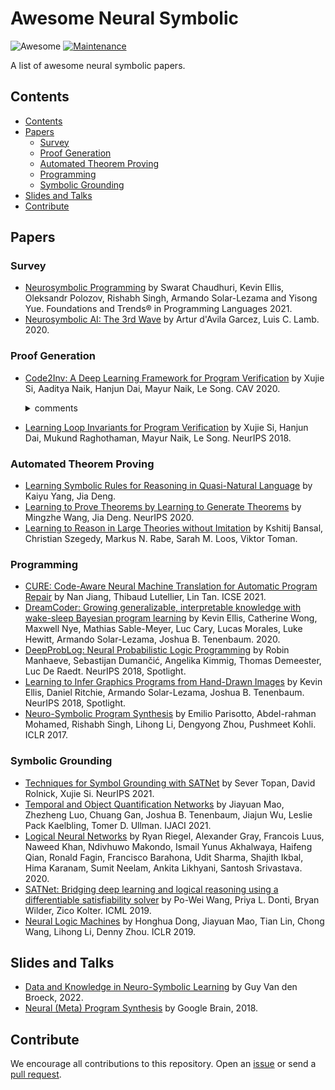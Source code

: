 # Awesome Neural Symbolic
![Awesome](https://cdn.rawgit.com/sindresorhus/awesome/d7305f38d29fed78fa85652e3a63e154dd8e8829/media/badge.svg)
[![Maintenance](https://img.shields.io/badge/Maintained%3F-YES-green.svg)]()

A list of awesome neural symbolic papers.


## Contents
- [Contents](#contents)
- [Papers](#papers)
  - [Survey](#survey)
  - [Proof Generation](#proof-generation)
  - [Automated Theorem Proving](#automated-theorem-proving)
  - [Programming](#programming)
  - [Symbolic Grounding](#symbolic-grounding)
- [Slides and Talks](#slides-and-talks)
- [Contribute](#contribute)


## Papers

### Survey
- [Neurosymbolic Programming](https://www.cs.utexas.edu/~swarat/pubs/PGL-049-Plain.pdf) by Swarat Chaudhuri, Kevin Ellis, Oleksandr Polozov, Rishabh Singh,
Armando Solar-Lezama and Yisong Yue. Foundations and Trends® in Programming Languages 2021.
- [Neurosymbolic AI: The 3rd Wave](https://arxiv.org/pdf/2012.05876.pdf) by Artur d'Avila Garcez, Luis C. Lamb. 2020.

### Proof Generation
- [Code2Inv: A Deep Learning Framework for Program Verification](https://www.cs.mcgill.ca/~xsi/data/cav20.pdf) by Xujie Si, Aaditya Naik, Hanjun Dai, Mayur Naik, Le Song. CAV 2020.
  <details><summary>comments</summary>
  Empty.
  </details>
  
- [Learning Loop Invariants for Program Verification](https://proceedings.neurips.cc/paper/2018/file/65b1e92c585fd4c2159d5f33b5030ff2-Paper.pdf) by Xujie Si, Hanjun Dai, Mukund Raghothaman, Mayur Naik, Le Song. NeurIPS 2018.

### Automated Theorem Proving
- [Learning Symbolic Rules for Reasoning in Quasi-Natural Language](https://arxiv.org/abs/2111.12038) by Kaiyu Yang, Jia Deng.
- [Learning to Prove Theorems by Learning to Generate Theorems](https://arxiv.org/abs/2002.07019v2) by Mingzhe Wang, Jia Deng. NeurIPS 2020.
- [Learning to Reason in Large Theories without Imitation](https://arxiv.org/abs/1905.10501) by Kshitij Bansal, Christian Szegedy, Markus N. Rabe, Sarah M. Loos, Viktor Toman. 

### Programming
- [CURE: Code-Aware Neural Machine Translation for Automatic Program Repair](https://arxiv.org/abs/2103.00073) by Nan Jiang, Thibaud Lutellier, Lin Tan. ICSE 2021.
- [DreamCoder: Growing generalizable, interpretable knowledge with wake-sleep Bayesian program learning](https://arxiv.org/abs/2006.08381) by Kevin Ellis, Catherine Wong, Maxwell Nye, Mathias Sable-Meyer, Luc Cary, Lucas Morales, Luke Hewitt, Armando Solar-Lezama, Joshua B. Tenenbaum. 2020.
- [DeepProbLog: Neural Probabilistic Logic Programming](https://arxiv.org/abs/1805.10872) by Robin Manhaeve, Sebastijan Dumančić, Angelika Kimmig, Thomas Demeester, Luc De Raedt. NeurIPS 2018, Spotlight.
- [Learning to Infer Graphics Programs from Hand-Drawn Images](https://arxiv.org/abs/1707.09627) by Kevin Ellis, Daniel Ritchie, Armando Solar-Lezama, Joshua B. Tenenbaum. NeurIPS 2018, Spotlight.
- [Neuro-Symbolic Program Synthesis](https://arxiv.org/abs/1611.01855) by Emilio Parisotto, Abdel-rahman Mohamed, Rishabh Singh, Lihong Li, Dengyong Zhou, Pushmeet Kohli. ICLR 2017.

### Symbolic Grounding
- [Techniques for Symbol Grounding with SATNet](https://www.cs.mcgill.ca/~xsi/data/neurips21a.pdf) by Sever Topan, David Rolnick, Xujie Si. NeurIPS 2021.
- [Temporal and Object Quantification Networks](http://toqnet.csail.mit.edu/data/papers/2021IJCAI-TOQNet.pdf) by Jiayuan Mao, Zhezheng Luo, Chuang Gan, Joshua B. Tenenbaum, Jiajun Wu, Leslie Pack Kaelbling, Tomer D. Ullman. IJACI 2021.
- [Logical Neural Networks](https://arxiv.org/abs/2006.13155) by Ryan Riegel, Alexander Gray, Francois Luus, Naweed Khan, Ndivhuwo Makondo, Ismail Yunus Akhalwaya, Haifeng Qian, Ronald Fagin, Francisco Barahona, Udit Sharma, Shajith Ikbal, Hima Karanam, Sumit Neelam, Ankita Likhyani, Santosh Srivastava. 2020.
- [SATNet: Bridging deep learning and logical reasoning using a differentiable satisfiability solver](https://arxiv.org/abs/1905.12149) by Po-Wei Wang, Priya L. Donti, Bryan Wilder, Zico Kolter. ICML 2019.
- [Neural Logic Machines](https://arxiv.org/pdf/1904.11694.pdf) by Honghua Dong, Jiayuan Mao, Tian Lin, Chong Wang, Lihong Li, Denny Zhou. ICLR 2019.


## Slides and Talks
- [Data and Knowledge in Neuro-Symbolic Learning](http://starai.cs.ucla.edu/slides/Siemens22.pdf) by Guy Van den Broeck, 2022.
- [Neural (Meta) Program Synthesis](https://uclnlp.github.io/nampi/talk_slides/rishabh-singh-nampi-v2.pdf) by Google Brain, 2018.


## Contribute
We encourage all contributions to this repository. Open an [issue](https://github.com/Ying1123/awesome-neural-symbolic/issues) or send a [pull request](https://github.com/Ying1123/awesome-neural-symbolic/pulls).
